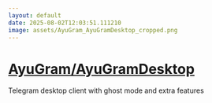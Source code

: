 ```yaml
---
layout: default
date: 2025-08-02T12:03:51.111210
image: assets/AyuGram_AyuGramDesktop_cropped.png
---
```


# [AyuGram/AyuGramDesktop](https://github.com/AyuGram/AyuGramDesktop)

Telegram desktop client with ghost mode and extra features
